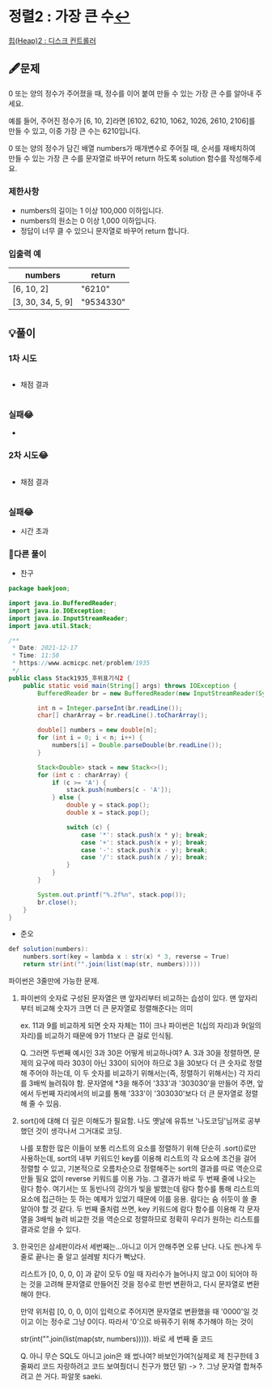 # 정렬2 : 가장 큰 수[↩](../programmers_practice)

[힙(Heap)2 : 디스크 컨트롤러](https://programmers.co.kr/learn/courses/30/lessons/42627)

## 🖋️문제

 0 또는 양의 정수가 주어졌을 때, 정수를 이어 붙여 만들 수 있는 가장 큰 수를 알아내 주세요.

예를 들어, 주어진 정수가 [6, 10, 2]라면 [6102, 6210, 1062, 1026, 2610, 2106]를 만들 수 있고, 이중 가장 큰 수는 6210입니다.

0 또는 양의 정수가 담긴 배열 numbers가 매개변수로 주어질 때, 순서를 재배치하여 만들 수 있는 가장 큰 수를 문자열로 바꾸어 return 하도록 solution 함수를 작성해주세요.

### 제한사항

- numbers의 길이는 1 이상 100,000 이하입니다.
- numbers의 원소는 0 이상 1,000 이하입니다.
- 정답이 너무 클 수 있으니 문자열로 바꾸어 return 합니다.

### 입출력 예

| numbers           | return    |
| ----------------- | --------- |
| [6, 10, 2]        | "6210"    |
| [3, 30, 34, 5, 9] | "9534330" |

## 💡풀이

### 1차 시도

```python

```

* 채점 결과

```python

```

### 실패😂

* 

### 2차 시도😂

```python

```

* 채점 결과

```python

```

### 실패😂

* 시간 초과

### 🤝다른 풀이

* 찬구

```java
package baekjoon;

import java.io.BufferedReader;
import java.io.IOException;
import java.io.InputStreamReader;
import java.util.Stack;

/**
 * Date: 2021-12-17
 * Time: 11:50
 * https://www.acmicpc.net/problem/1935
 */
public class Stack1935_후위표기식2 {
    public static void main(String[] args) throws IOException {
        BufferedReader br = new BufferedReader(new InputStreamReader(System.in));

        int n = Integer.parseInt(br.readLine());
        char[] charArray = br.readLine().toCharArray();

        double[] numbers = new double[n];
        for (int i = 0; i < n; i++) {
            numbers[i] = Double.parseDouble(br.readLine());
        }

        Stack<Double> stack = new Stack<>();
        for (int c : charArray) {
            if (c >= 'A') {
                stack.push(numbers[c - 'A']);
            } else {
                double y = stack.pop();
                double x = stack.pop();

                switch (c) {
                    case '*': stack.push(x * y); break;
                    case '+': stack.push(x + y); break;
                    case '-': stack.push(x - y); break;
                    case '/': stack.push(x / y); break;
                }
            }
        }

        System.out.printf("%.2f%n", stack.pop());
        br.close();
    }
}
```

* 준오

```java
def solution(numbers):
    numbers.sort(key = lambda x : str(x) * 3, reverse = True)
    return str(int("".join(list(map(str, numbers)))))
```
파이썬은 3줄만에 가능한 문제.
1. 파이썬의 숫자로 구성된 문자열은 맨 앞자리부터 비교하는 습성이 있다. 맨 앞자리부터 비교해 숫자가 크면 더 큰 문자열로 정렬해준다는 의미

   ex. 11과 9를 비교하게 되면 숫자 자체는 11이 크나 파이썬은 1(십의 자리)과 9(일의 자리)를 비교하기 때문에 9가 11보다 큰 걸로 인식됨.

   Q. 그러면 두번째 예시인 3과 30은 어떻게 비교하나여?
   A. 3과 30을 정렬하면, 문제의 요구에 따라 303이 아닌 330이 되어야 하므로 3을 30보다 더 큰 숫자로 정렬해 주어야 하는데, 이 두 숫자를 비교하기 위해서는(즉, 정렬하기 위해서는) 각 자리를 3배씩 늘려줘야 함. 문자열에 *3을 해주어 '333'과 '303030'을 만들어 주면, 앞에서 두번째 자리에서의 비교를 통해 '333'이 '303030'보다 더 큰 문자열로 정렬해 줄 수 있음.   

2. sort()에 대해 더 깊은 이해도가 필요함. 나도 옛날에 유튜브 '나도코딩'님꺼로 공부했던 것이 생각나서 그거대로 코딩.

   나를 포함한 많은 이들이 보통 리스트의 요소를 정렬하기 위해 단순히 .sort()로만 사용하는데, sort의 내부 키워드인 key를 이용해 리스트의 각 요소에 조건을 걸어 정렬할 수 있고, 기본적으로 오름차순으로 정렬해주는 sort의 결과를 따로 역순으로 만들 필요 없이 reverse 키워드를 이용 가능. 그 결과가 바로 두 번째 줄에 나오는 람다 함수. 여기서는 또 동빈나의 강의가 빛을 발했는데 람다 함수를 통해 리스트의 요소에 접근하는 듯 하는 예제가 있었기 때문에 이를 응용. 람다는 숨 쉬듯이 쓸 줄 알아야 할 것 같다. 두 번째 줄처럼 쓰면, key 키워드에 람다 함수를 이용해 각 문자열을 3배씩 늘려 비교한 것을 역순으로 정렬하므로 정확히 우리가 원하는 리스트를 결과로 얻을 수 있다.

3. 한국인은 삼세판이라서 세번째는...아니고 이거 안해주면 오류 난다. 나도 씐나게 두 줄로 끝나는 줄 알고 설레발 치다가 뻑났다.

   리스트가 [0, 0, 0, 0] 과 같이 모두 0일 때 자리수가 늘어나지 않고 0이 되어야 하는 것을 고려해 문자열로 만들어진 것을 정수로 한번 변환하고, 다시 문자열로 변환해야 한다. 

   만약 위처럼 [0, 0, 0, 0]이 입력으로 주어지면 문자열로 변환했을 때 '0000'일 것이고 이는 정수로 그냥 0이다. 따라서 '0'으로 바꿔주기 위해 추가해야 하는 것이

   str(int("".join(list(map(str, numbers))))). 바로 세 번째 줄 코드

   Q. 아니 무슨 SQL도 아니고 join은 왜 썼나여? 바보인가여?(실제로 제 친구한테 3줄짜리 코드 자랑하려고 코드 보여줬더니 친구가 했던 말)
   -> ?. 그냥 문자열 합쳐주려고 쓴 거다. 파알못 saeki.
